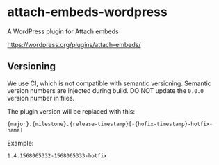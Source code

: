 # attach-embeds-wordpress

A WordPress plugin for Attach embeds

https://wordpress.org/plugins/attach-embeds/

## Versioning

We use CI, which is not compatible with semantic versioning. Semantic version numbers are injected during build. DO NOT update the `0.0.0` version number in files.

The plugin version will be replaced with this:

```
{major}.{milestone}.{release-timestamp}[-{hofix-timestamp}-hotfix-name]
```

Example:

```
1.4.1568065332-1568065333-hotfix
```
